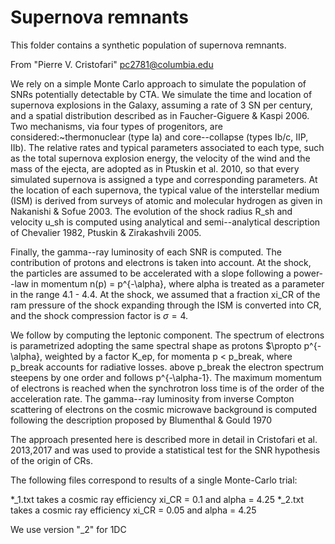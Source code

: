 # Supernova remnants

This folder contains a synthetic population of supernova remnants.

From "Pierre V. Cristofari" <pc2781@columbia.edu>

We rely on a simple Monte Carlo approach to simulate the population of SNRs potentially detectable by CTA. 
We simulate the time and location of supernova explosions in the Galaxy, assuming a rate of 3 SN per century, and a spatial distribution described as in Faucher-Giguere & Kaspi 2006. Two mechanisms, via four types of progenitors, are considered:~thermonuclear (type Ia) and core--collapse (types Ib/c, IIP, IIb). The relative rates and typical parameters associated to each type, such as the total supernova explosion energy, the velocity of the wind and the mass of the ejecta, are adopted as in Ptuskin et al. 2010, so that every simulated supernova is assigned a type and corresponding parameters. 
At the location of each supernova, the typical value of the interstellar medium (ISM) is derived from surveys of atomic and molecular hydrogen as given in Nakanishi & Sofue 2003. The evolution of the shock radius R_sh and velocity u_sh is computed using analytical and semi--analytical description of Chevalier 1982, Ptuskin & Zirakashvili 2005.  

Finally, the gamma--ray luminosity of each SNR is computed. The contribution of protons and electrons is taken into account. At the shock, the particles are assumed to be accelerated with a slope following a power--law in momentum n(p) = p^{-\alpha}, where alpha is treated as a parameter in the range 4.1 - 4.4. At the shock, we assumed that a fraction xi_CR of the ram pressure of the shock expanding through the ISM is converted into CR, and the shock compression factor is $\sigma=4$.  

We follow by computing the leptonic component. 
The spectrum of electrons is parametrized adopting the same spectral shape as protons $\propto p^{-\alpha}, weighted by a factor K_ep, for momenta p < p_break, where p_break accounts for radiative losses. above p_break the electron spectrum steepens by one order and follows p^{-\alpha-1}. The maximum momentum of electrons is reached when the synchrotron loss time is of the order of the acceleration rate. The gamma--ray luminosity from inverse Compton scattering of electrons on the cosmic microwave background is computed following the description proposed by Blumenthal & Gould 1970

The approach presented here is described more in detail in Cristofari et al. 2013,2017 and was used to provide a statistical test for the SNR hypothesis of the origin of CRs. 



The following files correspond to results of a single Monte-Carlo trial:  


*_1.txt takes a cosmic ray efficiency xi_CR = 0.1 and alpha = 4.25 
*_2.txt takes a cosmic ray efficiency xi_CR = 0.05 and alpha = 4.25 



We use version "_2" for 1DC
